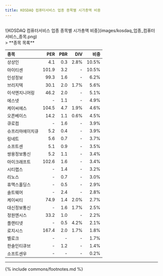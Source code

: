 ```yaml
---
title: KOSDAQ 컴퓨터서비스 업종 종목별 시가총액 비중
---
```

<br>
![KOSDAQ 컴퓨터서비스 업종 종목별 시가총액 비중](images/kosdaq_업종_컴퓨터서비스_종목.png)

<br>
> **종목 목록<a id="list"></a>**

| **종목** | **PER** | **PBR** | **DIV** | **비중** |
| :------- | ------: | ------: | ------: | -------: |
| 상상인 | 4.1 | 0.3 | 2.8% | 10.5% |
| 아이티센 | 101.9 | 3.2 | - | 10.5% |
| 인성정보 | 99.3 | 1.6 | - | 6.2% |
| 브리지텍 | 30.1 | 2.0 | 1.7% | 5.6% |
| 이삭엔지니어링 | 46.2 | 2.0 | - | 5.1% |
| 에스넷 | - | 1.1 | - | 4.9% |
| 케이씨에스 | 104.5 | 4.7 | 1.9% | 4.6% |
| 오픈베이스 | 14.2 | 1.1 | 0.6% | 4.5% |
| 큐로컴 | - | 1.6 | - | 3.9% |
| 슈프리마에이치큐 | 5.2 | 0.4 | - | 3.9% |
| 링네트 | 5.6 | 0.7 | - | 3.7% |
| 소프트센 | 5.1 | 0.9 | - | 3.5% |
| 쌍용정보통신 | 5.2 | 1.1 | - | 3.4% |
| 아이크래프트 | 102.6 | 1.6 | - | 3.4% |
| 시티랩스 | - | 1.4 | - | 3.2% |
| 리노스 | - | 0.7 | - | 3.0% |
| 휴맥스홀딩스 | - | 0.5 | - | 2.9% |
| 솔트웨어 | - | 2.4 | - | 2.8% |
| 케이씨티 | 74.9 | 1.4 | 2.0% | 2.7% |
| 대신정보통신 | - | 1.6 | 1.7% | 2.5% |
| 정원엔시스 | 33.2 | 1.0 | - | 2.2% |
| 플랜티넷 | - | 0.5 | 4.2% | 2.1% |
| 로지시스 | 167.4 | 2.0 | 1.7% | 1.8% |
| 벨로크 | - | - | - | 1.7% |
| 한솔인티큐브 | - | 1.2 | - | 1.4% |
| 소프트센우 | - | - | - | 0.2% |

---
{% include commons/footnotes.md %}